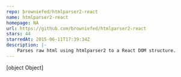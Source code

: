 ```yaml
---
repo: browniefed/htmlparser2-react
name: htmlparser2-react
homepage: NA
url: https://github.com/browniefed/htmlparser2-react
stars: 44
starredAt: 2015-06-11T17:39:34Z
description: |-
    Parses raw html using htmlparser2 to a React DOM structure.
---
```


[object Object]

